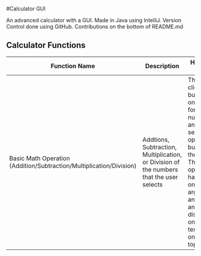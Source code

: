 #Calculator GUI
<p>An advanced calculator with a GUI. Made in Java using IntelliJ. Version Control done using GitHub. Contributions on the bottom of README.md</p>

## Calculator Functions
Function Name | Description | How it is done
------------- | ----------- | --------------
Basic Math Operation (Addition/Subtraction/Multiplication/Division) | Addtions, Subtraction, Multiplication, or Division of the numbers that the user selects | The user clicks on buttons on the GUI for the numbers and also selects an operator button on the GUI. The operator happens on the arguments and the answer is displayed on the text-field on the top.